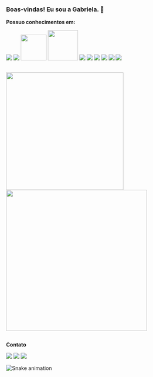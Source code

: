 

### Boas-vindas! Eu sou a Gabriela. 👋


<div>
<b>Possuo conhecimentos em:</b>
 
 <p align="left">
 <img src="https://img.shields.io/badge/Swift-FA7343?style=for-the-badge&logo=swift&logoColor=white">
 <img src="https://img.shields.io/badge/cocoapods-FA2A02?style=for-the-badge&logo=cocoapods&logoColor=white"> 
 <img src="https://img.shields.io/badge/iOS-000000?style=for-the-badge&logo=ios&logoColor=white" width="70">
 <img src="https://img.shields.io/badge/Xcode-007ACC?style=flat-square&logo=Xcode&logoColor=white" width="82"> 
 <img src="https://img.shields.io/badge/GitHub-100000?style=for-the-badge&logo=github&logoColor=white">
 <img src="https://img.shields.io/badge/firebase-ffca28?style=for-the-badge&logo=firebase&logoColor=black">
 <img src="https://img.shields.io/badge/Figma-F24E1E?style=for-the-badge&logo=figma&logoColor=white">
 <img src="https://img.shields.io/badge/Adobe%20XD-FF61F6?style=for-the-badge&logo=Adobe%20XD&logoColor=white">
 <img src="https://img.shields.io/badge/Adobe%20Lightroom-31A8FF?style=for-the-badge&logo=Adobe%20Lightroom&logoColor=white">
 <img src="https://img.shields.io/badge/Adobe%20Photoshop-31A8FF?style=for-the-badge&logo=Adobe%20Photoshop&logoColor=black"></p>

</div>

##

<div>
 
<p align="left">
<a href="https://github.com/gsillis">
<img  width="320cm" src="https://github-readme-stats.vercel.app/api?username=gsillis&show_icons=true&theme=tokyonight&include_all_commits=true&count_private=true"/> 
<img  width="384cm" src="https://github-readme-stats.vercel.app/api/top-langs/?username=gsillis&layout=compact&langs_count=7&theme=tokyonight"/>
</p>
</a>
</div>

  ##
  
 <div>
  <b>Contato</b>
 <p>
 <a href="https://www.linkedin.com/in/gabrielasillis/" target="_blank"><img src="https://img.shields.io/badge/-LinkedIn-%230077B5?style=for-the-badge&logo=linkedin&logoColor=white" target="_blank"></a> 
 <a href="https://www.behance.net/gsillis" target="_blank"><img src="https://img.shields.io/badge/-Behance-blue?style=for-the-badge&logo=behance&logoColor=white" target="_blank"></a> 
 <a href="https://mail.google.com/mail/?view=cm&fs=1&to=sillisgabriela@gmail.com" target="_blank"><img src="https://img.shields.io/badge/Gmail-D14836?style=for-the-badge&logo=gmail&logoColor=white" target="_blank"></a>
 </p>

 </div>
  
![Snake animation](https://github.com/gsillis/gsillis/blob/output/github-contribution-grid-snake.svg)
